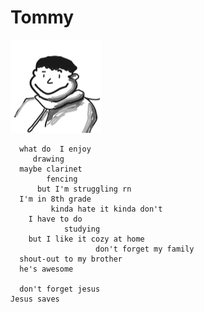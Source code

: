 # Tommy

![My current profile pic](picture/picture.png?raw=true "Title")

```
  what do  I enjoy
     drawing 
  maybe clarinet
        fencing
      but I'm struggling rn
  I'm in 8th grade 
         kinda hate it kinda don't
    I have to do
            studying
    but I like it cozy at home
                   don't forget my family
  shout-out to my brother
  he's awesome
  
  don't forget jesus
Jesus saves
```
